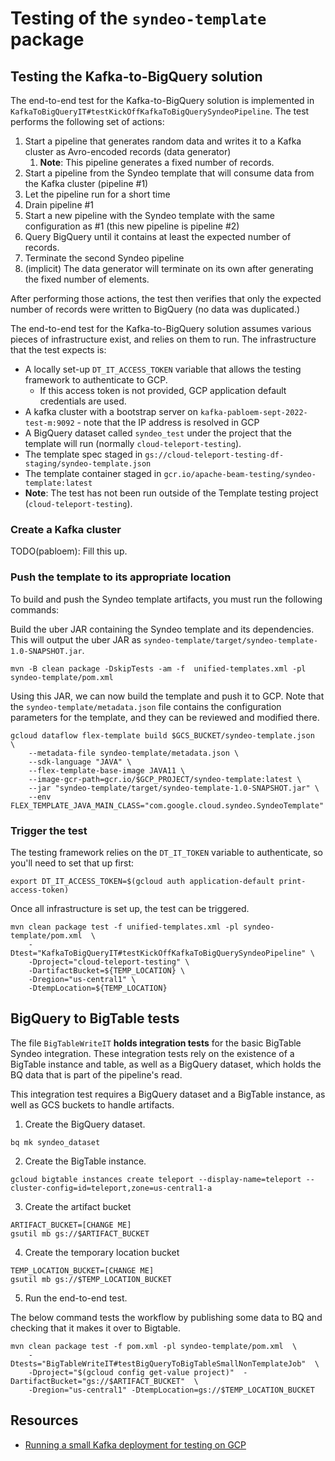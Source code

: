 # Testing of the `syndeo-template` package

## Testing the Kafka-to-BigQuery solution

The end-to-end test for the Kafka-to-BigQuery solution is implemented in `KafkaToBigQueryIT#testKickOffKafkaToBigQuerySyndeoPipeline`.
The test performs the following set of actions:

1. Start a pipeline that generates random data and writes it to a Kafka cluster as Avro-encoded records (data generator)
   1. **Note**: This pipeline generates a fixed number of records.
2. Start a pipeline from the Syndeo template that will consume data from the Kafka cluster (pipeline #1)
3. Let the pipeline run for a short time
4. Drain pipeline #1
5. Start a new pipeline with the Syndeo template with the same configuration as #1 (this new pipeline is pipeline #2)
6. Query BigQuery until it contains at least the expected number of records.
7. Terminate the second Syndeo pipeline
8. (implicit) The data generator will terminate on its own after generating the fixed number of elements.

After performing those actions, the test then verifies that only the expected number of records were written to BigQuery
(no data was duplicated.)

The end-to-end test for the Kafka-to-BigQuery solution assumes various pieces of infrastructure exist, and relies on
them to run. The infrastructure that the test expects is:

- A locally set-up `DT_IT_ACCESS_TOKEN` variable that allows the testing framework to authenticate to GCP.
    - If this access token is not provided, GCP application default credentials are used.
- A kafka cluster with a bootstrap server on `kafka-pabloem-sept-2022-test-m:9092` - note that the IP address is
    resolved in GCP
- A BigQuery dataset called `syndeo_test` under the project that the template will run (normally `cloud-teleport-testing`).
- The template spec staged in `gs://cloud-teleport-testing-df-staging/syndeo-template.json`
- The template container staged in `gcr.io/apache-beam-testing/syndeo-template:latest`
- **Note**: The test has not been run outside of the Template testing project (`cloud-teleport-testing`).

### Create a Kafka cluster
TODO(pabloem): Fill this up.
### Push the template to its appropriate location

To build and push the Syndeo template artifacts, you must run the following commands:

Build the uber JAR containing the Syndeo template and its dependencies. This will output the uber JAR
as `syndeo-template/target/syndeo-template-1.0-SNAPSHOT.jar`.

```shell
mvn -B clean package -DskipTests -am -f  unified-templates.xml -pl syndeo-template/pom.xml
```

Using this JAR, we can now build the template and push it to GCP. Note that the `syndeo-template/metadata.json` file
contains the configuration parameters for the template, and they can be reviewed and modified there.

```shell
gcloud dataflow flex-template build $GCS_BUCKET/syndeo-template.json  \
    --metadata-file syndeo-template/metadata.json \
    --sdk-language "JAVA" \
    --flex-template-base-image JAVA11 \
    --image-gcr-path=gcr.io/$GCP_PROJECT/syndeo-template:latest \
    --jar "syndeo-template/target/syndeo-template-1.0-SNAPSHOT.jar" \
    --env FLEX_TEMPLATE_JAVA_MAIN_CLASS="com.google.cloud.syndeo.SyndeoTemplate"
```

### Trigger the test

The testing framework relies on the `DT_IT_TOKEN` variable to authenticate, so you'll need to set that up first:

```shell
export DT_IT_ACCESS_TOKEN=$(gcloud auth application-default print-access-token)
```

Once all infrastructure is set up, the test can be triggered.

```shell
mvn clean package test -f unified-templates.xml -pl syndeo-template/pom.xml  \
    -Dtest="KafkaToBigQueryIT#testKickOffKafkaToBigQuerySyndeoPipeline" \
    -Dproject="cloud-teleport-testing" \
    -DartifactBucket=${TEMP_LOCATION} \
    -Dregion="us-central1" \
    -DtempLocation=${TEMP_LOCATION}
```

## BigQuery to BigTable tests

The file `BigTableWriteIT` **holds integration tests** for the basic BigTable Syndeo integration. These integration tests
rely on the existence of a BigTable instance and table, as well as a BigQuery dataset, which holds the BQ data that
is part of the pipeline's read.

This integration test requires a BigQuery dataset and a BigTable instance, as well as GCS buckets to handle artifacts.

1. Create the BigQuery dataset.

```
bq mk syndeo_dataset
```

2. Create the BigTable instance.

```
gcloud bigtable instances create teleport --display-name=teleport --cluster-config=id=teleport,zone=us-central1-a
```

3. Create the artifact bucket

```
ARTIFACT_BUCKET=[CHANGE ME]
gsutil mb gs://$ARTIFACT_BUCKET
```

4. Create the temporary location bucket

```
TEMP_LOCATION_BUCKET=[CHANGE ME]
gsutil mb gs://$TEMP_LOCATION_BUCKET
```

5. Run the end-to-end test.

The below command tests the workflow by publishing some data to BQ and checking that it makes it over to Bigtable.


```shell
mvn clean package test -f pom.xml -pl syndeo-template/pom.xml  \
    -Dtests="BigTableWriteIT#testBigQueryToBigTableSmallNonTemplateJob"  \
    -Dproject="$(gcloud config get-value project)"  -DartifactBucket="gs://$ARTIFACT_BUCKET"  \
    -Dregion="us-central1" -DtempLocation=gs://$TEMP_LOCATION_BUCKET
```



## Resources
- [Running a small Kafka deployment for testing on GCP](https://medium.com/google-cloud/setting-up-a-small-kafka-server-on-google-cloud-platform-for-testing-purposes-9958a47ea8b9)
